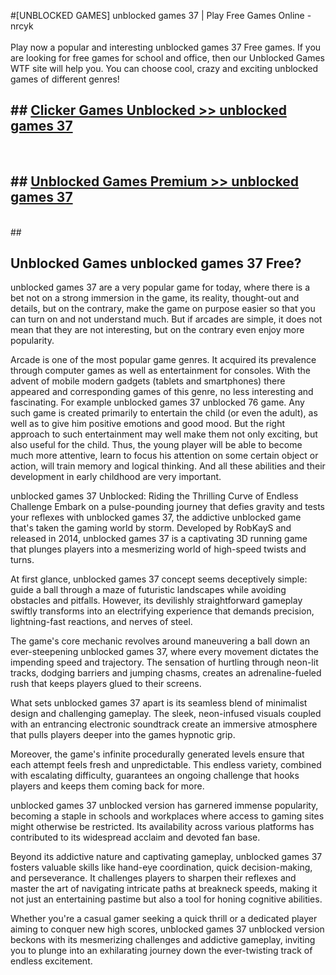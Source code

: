 #[UNBLOCKED GAMES] unblocked games 37 | Play Free Games Online - nrcyk <br>
<br>
Play now a popular and interesting unblocked games 37 Free games. If you are looking for free games for school and office, then our Unblocked Games WTF site will help you. You can choose cool, crazy and exciting unblocked games of different genres!


## ##  [Clicker Games Unblocked >> unblocked games 37](http://freeplayer.one?title=unblocked_games_37&ref=22)
  <br>

##  ## [Unblocked Games Premium >> unblocked games 37](http://freeplayer.one?title=unblocked_games_37&ref=22)
  <br>
  ##



## Unblocked Games unblocked games 37 Free?

unblocked games 37 are a very popular game for today, where there is a bet not on a strong immersion in the game, its reality, thought-out and details, but on the contrary, make the game on purpose easier so that you can turn on and not understand much. But if arcades are simple, it does not mean that they are not interesting, but on the contrary even enjoy more popularity.

Arcade is one of the most popular game genres. It acquired its prevalence through computer games as well as entertainment for consoles. With the advent of mobile modern gadgets (tablets and smartphones) there appeared and corresponding games of this genre, no less interesting and fascinating. For example unblocked games 37 unblocked 76 game. Any such game is created primarily to entertain the child (or even the adult), as well as to give him positive emotions and good mood. But the right approach to such entertainment may well make them not only exciting, but also useful for the child. Thus, the young player will be able to become much more attentive, learn to focus his attention on some certain object or action, will train memory and logical thinking. And all these abilities and their development in early childhood are very important.

unblocked games 37 Unblocked: Riding the Thrilling Curve of Endless Challenge
Embark on a pulse-pounding journey that defies gravity and tests your reflexes with unblocked games 37, the addictive unblocked game that's taken the gaming world by storm. Developed by RobKayS and released in 2014, unblocked games 37 is a captivating 3D running game that plunges players into a mesmerizing world of high-speed twists and turns.

At first glance, unblocked games 37 concept seems deceptively simple: guide a ball through a maze of futuristic landscapes while avoiding obstacles and pitfalls. However, its devilishly straightforward gameplay swiftly transforms into an electrifying experience that demands precision, lightning-fast reactions, and nerves of steel.

The game's core mechanic revolves around maneuvering a ball down an ever-steepening unblocked games 37, where every movement dictates the impending speed and trajectory. The sensation of hurtling through neon-lit tracks, dodging barriers and jumping chasms, creates an adrenaline-fueled rush that keeps players glued to their screens.

What sets unblocked games 37 apart is its seamless blend of minimalist design and challenging gameplay. The sleek, neon-infused visuals coupled with an entrancing electronic soundtrack create an immersive atmosphere that pulls players deeper into the games hypnotic grip.

Moreover, the game's infinite procedurally generated levels ensure that each attempt feels fresh and unpredictable. This endless variety, combined with escalating difficulty, guarantees an ongoing challenge that hooks players and keeps them coming back for more.

unblocked games 37 unblocked version has garnered immense popularity, becoming a staple in schools and workplaces where access to gaming sites might otherwise be restricted. Its availability across various platforms has contributed to its widespread acclaim and devoted fan base.

Beyond its addictive nature and captivating gameplay, unblocked games 37 fosters valuable skills like hand-eye coordination, quick decision-making, and perseverance. It challenges players to sharpen their reflexes and master the art of navigating intricate paths at breakneck speeds, making it not just an entertaining pastime but also a tool for honing cognitive abilities.

Whether you're a casual gamer seeking a quick thrill or a dedicated player aiming to conquer new high scores, unblocked games 37 unblocked version beckons with its mesmerizing challenges and addictive gameplay, inviting you to plunge into an exhilarating journey down the ever-twisting track of endless excitement.